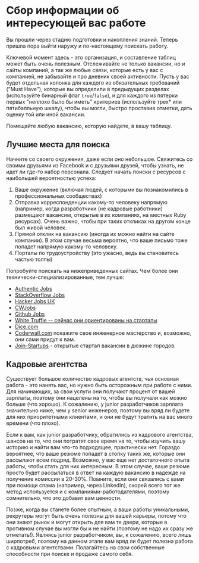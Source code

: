 # Сбор информации об интересующей вас работе 

Вы прошли через стадию подготовки и накопления знаний. Теперь пришла пора выйти наружу и по-настоящему поискать работу.

Ключевой момент здесь - это организация, и составление таблиц может быть очень полезным. Отслеживайте не только вакансии, но и сайты компаний, а так же любые связи, которые есть у вас с компанией, не забывайте и про дневник своей активности. Пусть у вас будет отдельная колонка для каждого из обязательных требований ("Must Have"), которые вы определили в предыдущих разделах (используйте бинарный флаг `true`/`false`), и для каждого из пятерки первых "неплохо было бы иметь" критериев (используйте трех* или пятибалльную шкалу), чтобы вы могли, быстро проставив отметки, дать оценку той или иной вакансии.

Помещайте любую вакансию, которую найдете, в вашу таблицу.

## Лучшие места для поиска

Начните со своего окружения, даже если оно небольшое. Свяжитесь со своими друзьями из Facebook и с друзьями друзей, чтобы узнать, не идет ли где-то набор персонала. Следует начать поиски с ресурсов с наибольшей вероятностью успеха:
1. Ваше окружение (включая людей, с которыми вы познакомились в профессиональных сообществах)
2. Отправка корреспонденции какому-то человеку напрямую (например, когда разработчики (не кадровые работники) размещают вакансим, открытые в их компаниях, на местных Ruby ресурсах). Очень важно, чтобы при таких откликах на другом конце был живой человек.
3. Прямой отклик на вакансию (иногда их можно найти на сайте компании). В этом случае весьма вероятно, что ваше письмо тоже попадет напрямую какому-то человеку.
4. Порталы по трудоустройству (это ужасно, ведь вы становитесь частью толпы)

Попробуйте поискать на нижеприведенных сайтах. Чем более они технически-специализированные, тем лучше:

* [Authentic Jobs](http://www.authenticjobs.com)
* [StackOverflow Jobs](http://careers.stackoverflow.com)
* [Hacker Jobs UK](http://hackerjobs.co.uk)
* [CWJobs](http://cwjobs.co.uk)
* [Github Jobs](https://jobs.github.com/)
* [White Truffle -- сейчас они ориентированы на стартапы](http://www.whitetruffle.com)
* [Dice.com](http://www.dice.com)
* [Coderwall.com](http://coderwall.com) покажите свое инженерное мастерство и, возможно, они сами придут к вам.
* [Join-Startups](http://join-startups.com) - открытые стартап вакансии в дюжине городов.

## Кадровые агентства

Существует большое количество кадровых агентств, чья основная работа - это нанять вас, но нужно быть осторожным при работе с ними. Для начинающих, за свои услуги они получают процент от вашей зарплаты, поэтому они нацелены на то, чтобы вы получали как можно больше (что хорошо). К сожалению, у junior разработчиков зарплата значительно ниже, чем у senior инженеров, поэтому вы вряд ли будете для них приоритетными клиентами, и они не будут тратить на вас много времени (что плохо).

Если к вам, как junior разработчику, обратились из кадрового агентства, шансов на то, что они потратят свое время на то, чтобы изучить вашу историю и найти вам что-то подходящее, практически нет. Гораздо вероятнее, что ваше резюме попадет в стопку таких же, которые они рассылают всем подряд. Возможно, у вас еще нет достаточного опыта работы, чтобы стать для них интересным. В этом случае, ваше резюме просто будет рассылаться в ответ на каждую вакансию в надежде на получение комиссии в 20-30%. Помните, если они связались с вами при помощи спама (например, через LinkedIn), скорей всего тот же метод используется и с компаниями-работодателями, поэтому сомнительно, что это добавит вам ценности.

Позже, когда вы станете более опытным, а ваши работы уникальными, рекрутеры могут быть очень полезны для вашей карьеры, потому что они знают рынок и могут открыть для вам те двери, которые в противном случае вы могли бы и не найти (поэтому не надо их сразу же отметать!). Являясь junior разработчиком, вы, к сожалению, всего лишь ширпотреб, поэтому на данном этапе вам вряд ли будет полезна работа с кадровыми агентствами. Полагайтесь на свои собственные способности при поиске и продаже самого себя.
